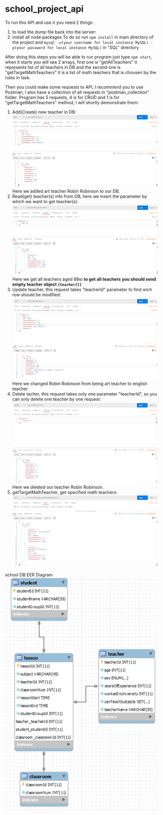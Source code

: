 # school_project_api

To run this API and use it you need 2 things:

1. to load the dump file back into the server:
2. install all node packages
   To do so run `npm install` in main directory of the project and `mysql -u(your username for local instance MySQL) -p(your password for local instance MySQL)` in "SQL" directory

After doing this steps you will be able to run program just type `npm start`, when it starts you will see 2 arrays, first one is "getAllTeachers" it represents list of all teachers in DB and the second one is "getTargetMathTeachers" it is a list of math teachers that is chousen by the rules in task.

Then you could make some requests to API, I recommend you to use Postman, I also have a collection of all requests in "postman_collection" folder. Program has 5 requests, 4 is for CRUD and 1 is for "getTargetMathTeachers" method, I will shortly demonstrate them:

1. Add(Create) new teacher in DB:
   ![Image of Create request](https://github.com/Ev1lSoda/school_project_api/blob/master/Postman1.png)
   Here we added art teacher Robin Robinson to our DB.
2. Read(get) teacher(s) info from DB, here we insert the parameter by which we want to get teacher(s):
   ![Image of Read request](https://github.com/Ev1lSoda/school_project_api/blob/master/Postman2.png)
   Here we get all teachers aged 88ю
   **to get all teachers you should send empty teacher object `{teacher{}}`**
3. Update teacher, this request takes "teacherId" parameter to find wich row should be modified:
   ![Image of Update request](https://github.com/Ev1lSoda/school_project_api/blob/master/Postman3.png)
   Here we changed Robin Robinson from being art teacher to english teacher.
4. Delete tacher, this request takes only one parameter "teacherId", so you can only delete one teacher by one request:
   ![Image of Delete request](https://github.com/Ev1lSoda/school_project_api/blob/master/Postman4.png)
   Here we deleted our teacher Robin Robinson.
5. getTargetMathTeacher, get specified math teachers:
   ![Image of getTargetMathTeacher request](https://github.com/Ev1lSoda/school_project_api/blob/master/Postman5.png)

school DB EER Diagram
![Image of DB model](https://github.com/Ev1lSoda/school_project_api/blob/master/DB_model.png)
